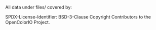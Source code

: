 All data under files/ covered by:

SPDX-License-Identifier: BSD-3-Clause
Copyright Contributors to the OpenColorIO Project.
